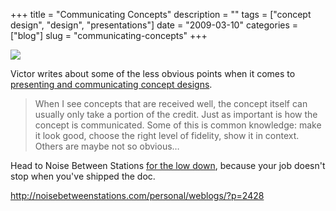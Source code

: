 +++
title = "Communicating Concepts"
description = ""
tags = ["concept design", "design", "presentations"]
date = "2009-03-10"
categories = ["blog"]
slug = "communicating-concepts"
+++



  <div class="notebook-screenshot"><a href="http://noisebetweenstations.com/personal/weblogs/?p=2428"><img id='bluga-thumbnail-1529' class='bluga-thumbnail large' src='http://media.konigi.com/bluga/
wt49b6bce584944.jpg'/></a></div><p>Victor writes about some of the less obvious points when it comes to <a href="http://noisebetweenstations.com/personal/weblogs/?p=2428#ixzz09NckdxRg">presenting and communicating concept designs</a>.</p>
<blockquote><p>When I see concepts that are received well, the concept itself can usually only take a portion of the credit. Just as important is how the concept is communicated. Some of this is common knowledge: make it look good, choose the right level of fidelity, show it in context. Others are maybe not so obvious…</p></blockquote>
<p>Head to Noise Between Stations <a href="http://noisebetweenstations.com/personal/weblogs/?p=2428">for the low down</a>, because your job doesn't stop when you've shipped the doc.</p>
    
  <a href="http://noisebetweenstations.com/personal/weblogs/?p=2428">http://noisebetweenstations.com/personal/weblogs/?p=2428</a>
